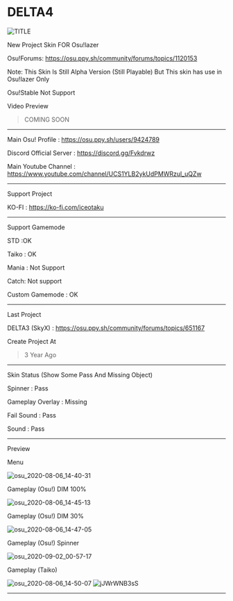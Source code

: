 # DELTA4
![TITLE](https://user-images.githubusercontent.com/68460824/91889887-c87d1680-ecb8-11ea-9303-c1d66f8af2a5.png)

New Project Skin FOR Osu!lazer

Osu!Forums: https://osu.ppy.sh/community/forums/topics/1120153

Note: This Skin Is Still Alpha Version (Still Playable) But This skin has use in Osu!lazer Only 

Osu!Stable Not Support

Video Preview
> COMING SOON
-----------------------------------------------------------------------------------------------------------------
Main Osu! Profile : https://osu.ppy.sh/users/9424789

Discord Official Server : https://discord.gg/Fvkdrwz

Main Youtube Channel : https://www.youtube.com/channel/UCS1YLB2ykUdPMWRzul_uQZw

-----------------------------------------------------------------------------------------------------------------

Support Project

KO-FI : https://ko-fi.com/iceotaku

-----------------------------------------------------------------------------------------------------------------
Support Gamemode

STD :OK

Taiko : OK

Mania : Not Support

Catch: Not support

Custom Gamemode : OK

-----------------------------------------------------------------------------------------------------------------
Last Project

DELTA3 (SkyX) : https://osu.ppy.sh/community/forums/topics/651167

Create Project At
> 3 Year Ago
-----------------------------------------------------------------------------------------------------------------
Skin Status (Show Some Pass And Missing Object)

Spinner : Pass

Gameplay Overlay : Missing

Fail Sound : Pass

Sound : Pass 

-----------------------------------------------------------------------------------------------------------------
Preview

Menu

![osu_2020-08-06_14-40-31](https://user-images.githubusercontent.com/68460824/91886126-15f68500-ecb3-11ea-930d-ea963c93a107.jpg)

Gameplay (Osu!) DIM 100%

![osu_2020-08-06_14-45-13](https://user-images.githubusercontent.com/68460824/91886261-46d6ba00-ecb3-11ea-8228-a853891bd9b2.jpg)

Gameplay (Osu!) DIM 30%

![osu_2020-08-06_14-47-05](https://user-images.githubusercontent.com/68460824/91886449-8bfaec00-ecb3-11ea-9a20-af29ffb79777.jpg)

Gameplay (Osu!) Spinner

![osu_2020-09-02_00-57-17](https://user-images.githubusercontent.com/68460824/91889045-5fe16a00-ecb7-11ea-804e-fb4782d1a926.jpg)

Gameplay (Taiko)

![osu_2020-08-06_14-50-07](https://user-images.githubusercontent.com/68460824/91886513-a208ac80-ecb3-11ea-9b0f-179331462299.jpg)
![jJWrWNB3sS](https://user-images.githubusercontent.com/68460824/91888343-56a3cd80-ecb6-11ea-87e5-b4686e2ed2b8.gif)

-----------------------------------------------------------------------------------------------------------------
